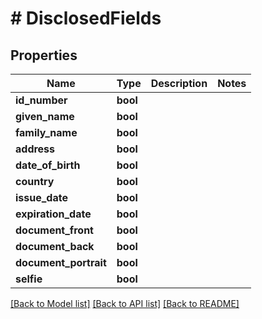 # # DisclosedFields

## Properties

Name | Type | Description | Notes
------------ | ------------- | ------------- | -------------
**id_number** | **bool** |  |
**given_name** | **bool** |  |
**family_name** | **bool** |  |
**address** | **bool** |  |
**date_of_birth** | **bool** |  |
**country** | **bool** |  |
**issue_date** | **bool** |  |
**expiration_date** | **bool** |  |
**document_front** | **bool** |  |
**document_back** | **bool** |  |
**document_portrait** | **bool** |  |
**selfie** | **bool** |  |

[[Back to Model list]](../../README.md#models) [[Back to API list]](../../README.md#endpoints) [[Back to README]](../../README.md)
